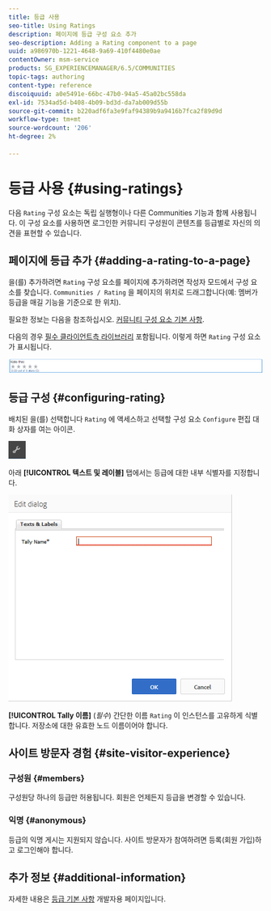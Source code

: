 ```yaml
---
title: 등급 사용
seo-title: Using Ratings
description: 페이지에 등급 구성 요소 추가
seo-description: Adding a Rating component to a page
uuid: a986970b-1221-4648-9a69-410f4480e0ae
contentOwner: msm-service
products: SG_EXPERIENCEMANAGER/6.5/COMMUNITIES
topic-tags: authoring
content-type: reference
discoiquuid: a0e5491e-66bc-47b0-94a5-45a02bc558da
exl-id: 7534ad5d-b408-4b09-bd3d-da7ab009d55b
source-git-commit: b220adf6fa3e9faf94389b9a9416b7fca2f89d9d
workflow-type: tm+mt
source-wordcount: '206'
ht-degree: 2%

---
```


# 등급 사용 {#using-ratings}

다음 `Rating` 구성 요소는 독립 실행형이나 다른 Communities 기능과 함께 사용됩니다. 이 구성 요소를 사용하면 로그인한 커뮤니티 구성원이 콘텐츠를 등급별로 자신의 의견을 표현할 수 있습니다.

## 페이지에 등급 추가 {#adding-a-rating-to-a-page}

을(를) 추가하려면 `Rating` 구성 요소를 페이지에 추가하려면 작성자 모드에서 구성 요소를 찾습니다. `Communities / Rating` 을 페이지의 위치로 드래그합니다(예: 멤버가 등급을 매길 기능을 기준으로 한 위치).

필요한 정보는 다음을 참조하십시오. [커뮤니티 구성 요소 기본 사항](basics.md).

다음의 경우 [필수 클라이언트측 라이브러리](rating-basics.md#essentials-for-client-side) 포함됩니다. 이렇게 하면 `Rating` 구성 요소가 표시됩니다.

![등급](assets/rating.png)

## 등급 구성 {#configuring-rating}

배치된 을(를) 선택합니다 `Rating` 에 액세스하고 선택할 구성 요소 `Configure` 편집 대화 상자를 여는 아이콘.

![새로 구성](assets/configure-new.png)

아래 **[!UICONTROL 텍스트 및 레이블]** 탭에서는 등급에 대한 내부 식별자를 지정합니다.

![tallyname](assets/tallyname.png)

**[!UICONTROL Tally 이름]**
(*필수*) 간단한 이름 `Rating` 이 인스턴스를 고유하게 식별합니다. 저장소에 대한 유효한 노드 이름이어야 합니다.

## 사이트 방문자 경험 {#site-visitor-experience}

### 구성원 {#members}

구성원당 하나의 등급만 허용됩니다. 회원은 언제든지 등급을 변경할 수 있습니다.

### 익명 {#anonymous}

등급의 익명 게시는 지원되지 않습니다. 사이트 방문자가 참여하려면 등록(회원 가입)하고 로그인해야 합니다.

## 추가 정보 {#additional-information}

자세한 내용은 [등급 기본 사항](rating-basics.md) 개발자용 페이지입니다.
